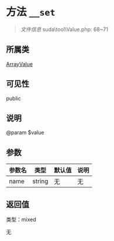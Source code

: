 # 方法 `__set`

> *文件信息* suda\tool\Value.php: 68~71

## 所属类 

[ArrayValue](../ArrayValue.md)

## 可见性

public

## 说明

@param $value

## 参数


| 参数名 | 类型 | 默认值 | 说明 |
|--------|-----|-------|-------|
| name |  string | 无 | 无 |



## 返回值

类型：mixed

无

